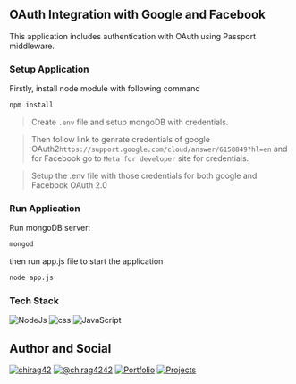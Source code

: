 
## OAuth Integration with Google and Facebook

This application includes authentication with OAuth using Passport middleware.

### Setup Application 
Firstly, install node module with following command 
```bash
npm install
```
> Create `.env` file and setup mongoDB with credentials. 

> Then follow link to genrate credentials of google OAuth2`https://support.google.com/cloud/answer/6158849?hl=en` and for Facebook go to `Meta for developer` site for credentials. 

> Setup the .env file with those credentials for both google and Facebook OAuth 2.0 

### Run Application 

Run mongoDB server:
```bash 
mongod
```
then run app.js file to start the application
```bash 
node app.js 
```

### Tech Stack

![NodeJs](https://img.shields.io/badge/Node.js-339933.svg?style=flat-square&logo=nodedotjs&logoColor=white)
![css](https://img.shields.io/badge/CSS3-1572B6.svg?style=flat-square&logo=CSS3&logoColor=white)
![JavaScript](https://img.shields.io/badge/JavaScript-F7DF1E.svg?style=flat-square&logo=JavaScript&logoColor=black)

## Author and Social

[![chirag42](https://img.shields.io/badge/LinkedIn-0A66C2.svg?style=flat-square&logo=LinkedIn&logoColor=white)](https://www.linkedin.com/in/chirag42/) 
[![@chirag4242](https://img.shields.io/badge/GitHub-181717.svg?style=flat-square&logo=GitHub&logoColor=white)](https://www.github.com/chirag4242)
[![Portfolio](https://img.shields.io/badge/Portfolio-%23000000.svg?style=flat-square&logo=firefox&logoColor=#FF7139)](https://cio-app.herokuapp.com/)
[![Projects](https://img.shields.io/badge/Projects%20Site-4285F4?style=flat-square&logo=GoogleChrome&logoColor=white)](https://sites.google.com/view/chiragpatil/home)
